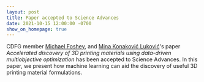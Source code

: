```yaml
---
layout: post
title: Paper accepted to Science Advances
date: 2021-10-15 12:00:00 -0700
show_on_homepage: true
---
```

CDFG member [Michael Foshey](https://www.csail.mit.edu/person/michael-foshey), and [Mina Konaković Luković](http://people.csail.mit.edu/mina/)'s paper *Accelerated discovery of 3D printing materials using data-driven multiobjective optimization* has been accepted to Science Advances. In this paper, we present how machine learning can aid the discovery of useful 3D printing material formulations.